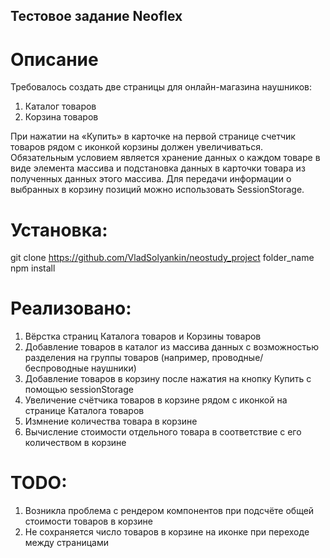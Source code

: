 ## Тестовое задание Neoflex

# Описание
Требовалось создать две страницы для онлайн-магазина наушников:
1. Каталог товаров
2. Корзина товаров

При нажатии на «Купить» в карточке на первой странице счетчик товаров рядом с иконкой
корзины должен увеличиваться.  
Обязательным условием является хранение данных о каждом товаре в виде элемента массива и подстановка данных в карточки товара из полученных данных этого массива.
Для передачи информации о выбранных в корзину позиций можно использовать SessionStorage.

# Установка:
git clone https://github.com/VladSolyankin/neostudy_project folder_name
npm install

# Реализовано:
1. Вёрстка страниц Каталога товаров и Корзины товаров
2. Добавление товаров в каталог из массива данных с возможностью разделения на группы товаров (например, проводные/беспроводные наушники)
3. Добавление товаров в корзину после нажатия на кнопку Купить с помощью sessionStorage
4. Увеличение счётчика товаров в корзине рядом с иконкой на странице Каталога товаров
5. Измнение количества товара в корзине
6. Вычисление стоимости отдельного товара в соответствие с его количеством в корзине

# TODO:
1. Возникла проблема с рендером компонентов при подсчёте общей стоимости товаров в корзине
2. Не сохраняется число товаров в корзине на иконке при переходе между страницами
